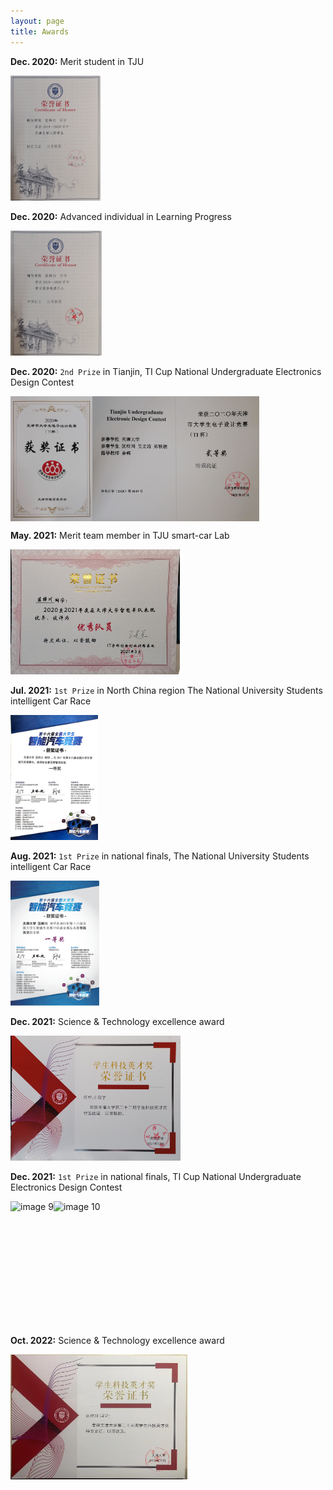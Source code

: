 ```yaml
---
layout: page
title: Awards
---
```

  
 **Dec. 2020:** Merit student in TJU

<img src="./img/a9_MeritStudent.jpg" alt="Image 1" style="width: auto;height: 200px;">

 **Dec. 2020:** Advanced individual in Learning Progress

<img src="./img/a10_AdvancedIndividual.jpg" alt="Image 2" style="width: auto;height: 200px;">

 **Dec. 2020:** `2nd Prize` in Tianjin, TI Cup National Undergraduate Electronics Design Contest

<div style="display: flex;">
  <img src="./img/a1_20EE_2nd_front.jpg" alt="image 3" style="width: auto;height: 200px;">
  <img src="./img/a2_20EE_2nd_back.jpg" alt="image 4" style="width: auto;height: 200px;">
</div>

 **May. 2021:** Merit team member in TJU smart-car Lab

<img src="./img/a11_TJUSmartCar.jpg" alt="Image 5" style="width: auto;height: 200px;">

 **Jul. 2021:** `1st Prize` in North China region The National University Students intelligent Car Race

<img src="./img/a5_Certificate_NorthChina.jpg" alt="Image 6" style="width: auto;height: 200px;">

 **Aug. 2021:** `1st Prize` in national finals, The National University Students intelligent Car Race

<img src="./img/a6_Certificate_NationalFinals.jpg" alt="Image 7" style="width: auto;height: 200px;">

 **Dec. 2021:** Science & Technology excellence award

<img src="./img/a7_2021Excellence.jpg" alt="Image 8" style="width: auto;height: 200px;">

 **Dec. 2021:** `1st Prize` in national finals, TI Cup National Undergraduate Electronics Design Contest

<div style="display: flex;">
  <img src="./img/a4_Certificate_front.jpg" alt="image 9" style="width: auto;height: 200px;">
  <img src="./img/a3_Certificate_back.jpg" alt="image 10" style="width: auto;height: 200px;">
</div>

 **Oct. 2022:** Science & Technology excellence award

  <img src="./img/a8_2022Excellence.jpg" alt="Image 11" style="width: auto;height: 200px;">
